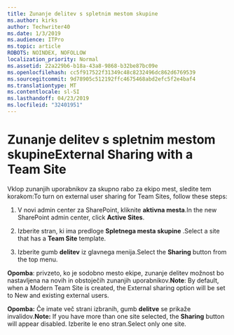 ```yaml
---
title: Zunanje delitev s spletnim mestom skupine
ms.author: kirks
author: Techwriter40
ms.date: 1/3/2019
ms.audience: ITPro
ms.topic: article
ROBOTS: NOINDEX, NOFOLLOW
localization_priority: Normal
ms.assetid: 22a229b6-b18a-43a8-9868-b32be87bc09e
ms.openlocfilehash: cc5f917522f31349c48c8232496dc862d6769539
ms.sourcegitcommit: 9d78905c512192ffc4675468abd2efc5f2e4baf4
ms.translationtype: MT
ms.contentlocale: sl-SI
ms.lasthandoff: 04/23/2019
ms.locfileid: "32401951"
---
```

# <a name="external-sharing-with-a-team-site"></a><span data-ttu-id="c9ed8-102">Zunanje delitev s spletnim mestom skupine</span><span class="sxs-lookup"><span data-stu-id="c9ed8-102">External Sharing with a Team Site</span></span>

<span data-ttu-id="c9ed8-103">Vklop zunanjih uporabnikov za skupno rabo za ekipo mest, sledite tem korakom:</span><span class="sxs-lookup"><span data-stu-id="c9ed8-103">To turn on external user sharing for Team Sites, follow these steps:</span></span> 
  
1. <span data-ttu-id="c9ed8-104">V novi admin center za SharePoint, kliknite **aktivna mesta**.</span><span class="sxs-lookup"><span data-stu-id="c9ed8-104">In the new SharePoint admin center, click **Active Sites**.</span></span>
  
2. <span data-ttu-id="c9ed8-105">Izberite stran, ki ima predloge **Spletnega mesta skupine** .</span><span class="sxs-lookup"><span data-stu-id="c9ed8-105">Select a site that has a **Team Site** template.</span></span> 
  
3. <span data-ttu-id="c9ed8-106">Izberite gumb **delitev** iz glavnega menija.</span><span class="sxs-lookup"><span data-stu-id="c9ed8-106">Select the **Sharing** button from the top menu.</span></span> 
  
 <span data-ttu-id="c9ed8-107">**Opomba**: privzeto, ko je sodobno mesto ekipe, zunanje delitev možnost bo nastavljena na novih in obstoječih zunanjih uporabnikov.</span><span class="sxs-lookup"><span data-stu-id="c9ed8-107">**Note**: By default, when a Modern Team Site is created, the External sharing option will be set to New and existing external users.</span></span> 
  
 <span data-ttu-id="c9ed8-108">**Opomba:** Če imate več strani izbranih, gumb **delitve** se prikaže invalidov.</span><span class="sxs-lookup"><span data-stu-id="c9ed8-108">**Note:** If you have more than one site selected, the **Sharing** button will appear disabled.</span></span> <span data-ttu-id="c9ed8-109">Izberite le eno stran.</span><span class="sxs-lookup"><span data-stu-id="c9ed8-109">Select only one site.</span></span> 
  

